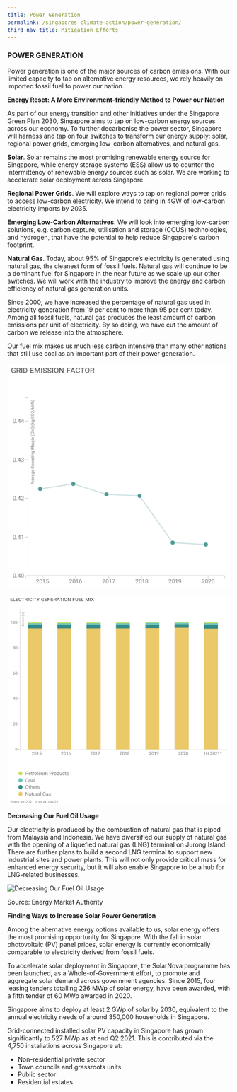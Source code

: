 ```yaml
---
title: Power Generation
permalink: /singapores-climate-action/power-generation/
third_nav_title: Mitigation Efforts
---
```

### POWER GENERATION

Power generation is one of the major sources of carbon emissions. With our limited capacity to tap on alternative energy resources, we rely heavily on imported fossil fuel to power our nation.

**Energy Reset: A More Environment-friendly Method to Power our Nation**

As part of our energy transition and other initiatives under the Singapore Green Plan 2030, Singapore aims to tap on low-carbon energy sources across our economy. To further decarbonise the power sector, Singapore will harness and tap on four switches to transform our energy supply: solar, regional power grids, emerging low-carbon alternatives, and natural gas.

**Solar**.
Solar remains the most promising renewable energy source for Singapore, while energy storage systems (ESS) allow us to counter the intermittency of renewable energy sources such as solar. We are working to accelerate solar deployment across Singapore.

**Regional Power Grids**.
We will explore ways to tap on regional power grids to access low-carbon electricity. We intend to bring in 4GW of low-carbon electricity imports by 2035.

**Emerging Low-Carbon Alternatives**.
We will look into emerging low-carbon solutions, e.g. carbon capture, utilisation and storage (CCUS) technologies, and hydrogen, that have the potential to help reduce Singapore's carbon footprint.

**Natural Gas**.
Today, about 95% of Singapore’s electricity is generated using natural gas, the cleanest form of fossil fuels. Natural gas will continue to be a dominant fuel for Singapore in the near future as we scale up our other switches. We will work with the industry to improve the energy and carbon efficiency of natural gas generation units.


Since 2000, we have increased the percentage of natural gas used in electricity generation from 19 per cent to more than 95 per cent today. Among all fossil fuels, natural gas produces the least amount of carbon emissions per unit of electricity. By so doing, we have cut the amount of carbon we release into the atmosphere.

Our fuel mix makes us much less carbon intensive than many other nations that still use coal as an important part of their power generation.

![Alt text for image on Isomer site](/images/GridEmissionFactor.jpg)

![Alt text for image on Isomer site](/images/ElectricityGenerationFuelMix.png)

**Decreasing Our Fuel Oil Usage**

Our electricity is produced by the combustion of natural gas that is piped from Malaysia and Indonesia. We have diversified our supply of natural gas with the opening of a liquefied natural gas (LNG) terminal on Jurong Island. There are further plans to build a second LNG terminal to support new industrial sites and power plants. This will not only provide critical mass for enhanced energy security, but it will also enable Singapore to be a hub for LNG-related businesses.

![Decreasing Our Fuel Oil Usage](/images/decreasing-our-fuel-oil-usage.jpg "Decreasing Our Fuel Oil Usage")

Source: Energy Market Authority

**Finding Ways to Increase Solar Power Generation**

Among the alternative energy options available to us, solar energy offers the most promising opportunity for Singapore. With the fall in solar photovoltaic (PV) panel prices, solar energy is currently economically comparable to electricity derived from fossil fuels.

To accelerate solar deployment in Singapore, the SolarNova programme has been launched, as a Whole-of-Government effort, to promote and aggregate solar demand across government agencies. Since 2015, four leasing tenders totalling 236 MWp of solar energy, have been awarded, with a fifth tender of 60 MWp awarded in 2020. 

Singapore aims to deploy at least 2 GWp of solar by 2030, equivalent to the annual electricity needs of around 350,000 households in Singapore. 

Grid-connected installed solar PV capacity in Singapore has grown significantly to 527 MWp as at end Q2 2021. This is contributed via the 4,750 installations across Singapore at: 

* Non-residential private sector 
* Town councils and grassroots units 
* Public sector 
* Residential estates